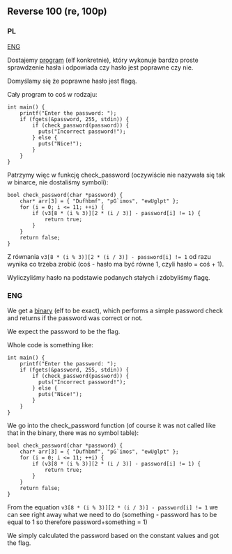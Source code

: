 ﻿## Reverse 100 (re, 100p)

### PL
[ENG](#eng-version)

Dostajemy [program](./r100) (elf konkretnie), który wykonuje bardzo proste sprawdzenie hasła i odpowiada czy hasło jest poprawne czy nie.

Domyślamy się że poprawne hasło jest flagą.

Cały program to coś w rodzaju:

    int main() {
        printf("Enter the password: ");
        if (fgets(&password, 255, stdin)) {
            if (check_password(password)) {
              puts("Incorrect password!");
            } else {
              puts("Nice!");
            }
        }
    }

Patrzymy więc w funkcję check_password (oczywiście nie nazywała się tak w binarce, nie dostaliśmy symboli):

    bool check_password(char *password) {
        char* arr[3] = { "Dufhbmf", "pG`imos", "ewUglpt" };
        for (i = 0; i <= 11; ++i) {
            if (v3[8 * (i % 3)][2 * (i / 3)] - password[i] != 1) {
                return true;
            }
        }
        return false;
    }

Z równania `v3[8 * (i % 3)][2 * (i / 3)] - password[i] != 1` od razu wynika co trzeba zrobić (coś - hasło ma być równe 1, czyli hasło = coś + 1).

Wyliczyliśmy hasło na podstawie podanych stałych i zdobyliśmy flagę.

### ENG

We get a [binary](./r100) (elf to be exact), which performs a simple password check and returns if the password was correct or not.

We expect the password to be the flag.

Whole code is something like: 

    int main() {
        printf("Enter the password: ");
        if (fgets(&password, 255, stdin)) {
            if (check_password(password)) {
              puts("Incorrect password!");
            } else {
              puts("Nice!");
            }
        }
    }

We go into the check_password function (of course it was not called like that in the binary, there was no symbol table):

    bool check_password(char *password) {
        char* arr[3] = { "Dufhbmf", "pG`imos", "ewUglpt" };
        for (i = 0; i <= 11; ++i) {
            if (v3[8 * (i % 3)][2 * (i / 3)] - password[i] != 1) {
                return true;
            }
        }
        return false;
    }

From the equation `v3[8 * (i % 3)][2 * (i / 3)] - password[i] != 1` we can see right away what we need to do (something - password has to be equal to 1 so therefore password+something = 1)

We simply calculated the password based on the constant values and got the flag.
